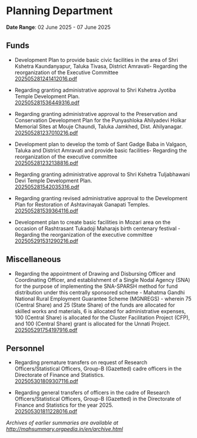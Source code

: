 # Planning Department

**Date Range**: 02 June 2025 - 07 June 2025


## Funds
- Development Plan to provide basic civic facilities in the area of Shri Kshetra Kaundanyapur, Taluka Tivasa, District Amravati- Regarding the reorganization of the Executive Committee\
  [202505281241412016.pdf](https://gr.maharashtra.gov.in/Site/Upload/Government%20Resolutions/English/202505281241412016.pdf)

- Regarding granting administrative approval to Shri Kshetra Jyotiba Temple Development Plan.\
  [202505281536449316.pdf](https://gr.maharashtra.gov.in/Site/Upload/Government%20Resolutions/English/202505281536449316.pdf)

- Regarding granting administrative approval to the Preservation and Conservation Development Plan for the Punyashloka Ahilyadevi Holkar Memorial Sites at Mouje Chaundi, Taluka Jamkhed, Dist. Ahilyanagar.\
  [202505281237010216.pdf](https://gr.maharashtra.gov.in/Site/Upload/Government%20Resolutions/English/202505281237010216.pdf)

- Development plan to develop the tomb of Sant Gadge Baba in Valgaon, Taluka and District Amravati and provide basic facilities- Regarding the reorganization of the executive committee\
  [202505281232138816.pdf](https://gr.maharashtra.gov.in/Site/Upload/Government%20Resolutions/English/202505281232138816.pdf)

- Regarding granting administrative approval to Shri Kshetra Tuljabhawani Devi Temple Development Plan.\
  [202505281542035316.pdf](https://gr.maharashtra.gov.in/Site/Upload/Government%20Resolutions/English/202505281542035316....pdf)

- Regarding granting revised administrative approval to the Development Plan for Restoration of Ashtavinayak Ganapati Temples.\
  [202505281539364116.pdf](https://gr.maharashtra.gov.in/Site/Upload/Government%20Resolutions/English/202505281539364116.pdf)

- Development plan to create basic facilities in Mozari area on the occasion of Rashtrasant Tukadoji Maharajs birth centenary festival - Regarding the reorganization of the executive committee\
  [202505291531290216.pdf](https://gr.maharashtra.gov.in/Site/Upload/Government%20Resolutions/English/202505291531290216.pdf)

## Miscellaneous
- Regarding the appointment of Drawing and Disbursing Officer and Coordinating Officer, and establishment of a Single Nodal Agency (SNA) for the purpose of implementing the SNA-SPARSH method for fund distribution under this centrally sponsored scheme - Mahatma Gandhi National Rural Employment Guarantee Scheme (MGNREGS) - wherein 75 (Central Share) and 25 (State Share) of the funds are allocated for skilled works and materials, 6 is allocated for administrative expenses, 100 (Central Share) is allocated for the Cluster Facilitation Project (CFP), and 100 (Central Share) grant is allocated for the Unnati Project.\
  [202505291754197916.pdf](https://gr.maharashtra.gov.in/Site/Upload/Government%20Resolutions/English/202505291754197916....pdf)

## Personnel
- Regarding premature transfers on request of Research Officers/Statistical Officers, Group-B (Gazetted) cadre officers in the Directorate of Finance and Statistics.\
  [202505301809307116.pdf](https://gr.maharashtra.gov.in/Site/Upload/Government%20Resolutions/English/202505301809307116.pdf)

- Regarding general transfers of officers in the cadre of Research Officers/Statistical Officers, Group-B (Gazetted) in the Directorate of Finance and Statistics for the year 2025.\
  [202505301811228016.pdf](https://gr.maharashtra.gov.in/Site/Upload/Government%20Resolutions/English/202505301811228016.pdf)


*Archives of earlier summaries are available at http://mahsummary.orgpedia.in/en/archive.html*